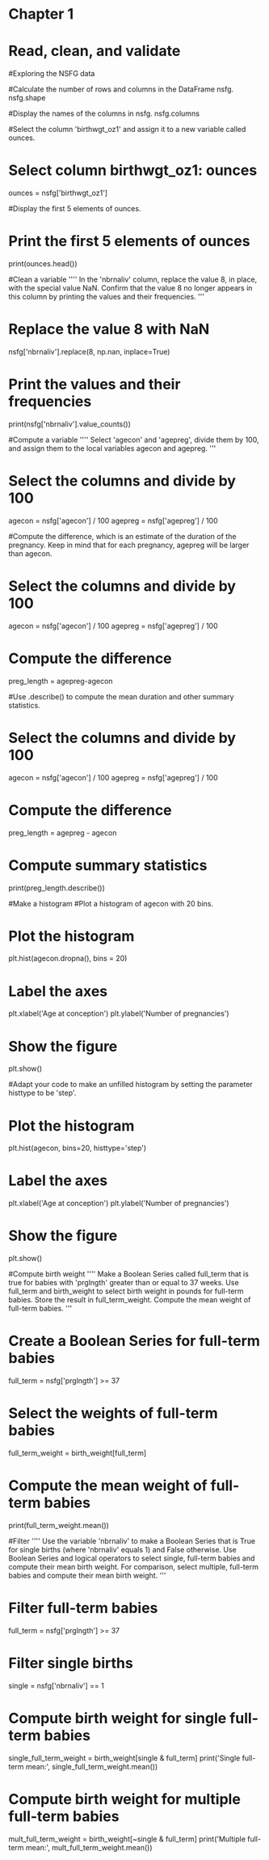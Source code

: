 # Chapter 1
# Read, clean, and validate

#Exploring the NSFG data

#Calculate the number of rows and columns in the DataFrame nsfg.
nsfg.shape

#Display the names of the columns in nsfg.
nsfg.columns

#Select the column 'birthwgt_oz1' and assign it to a new variable called ounces.
# Select column birthwgt_oz1: ounces
ounces = nsfg['birthwgt_oz1']

#Display the first 5 elements of ounces.
# Print the first 5 elements of ounces
print(ounces.head())

#Clean a variable
''''
In the 'nbrnaliv' column, replace the value 8, in place, with the special value NaN.
Confirm that the value 8 no longer appears in this column by printing the values and their frequencies.
'''
# Replace the value 8 with NaN
nsfg['nbrnaliv'].replace(8, np.nan, inplace=True)

# Print the values and their frequencies
print(nsfg['nbrnaliv'].value_counts())

#Compute a variable
''''
Select 'agecon' and 'agepreg', divide them by 100, and assign them to the local variables agecon and agepreg.
'''
# Select the columns and divide by 100
agecon = nsfg['agecon'] / 100
agepreg = nsfg['agepreg'] / 100

#Compute the difference, which is an estimate of the duration of the pregnancy. Keep in mind that for each pregnancy, agepreg will be larger than agecon.
# Select the columns and divide by 100
agecon = nsfg['agecon'] / 100
agepreg = nsfg['agepreg'] / 100

# Compute the difference
preg_length = agepreg-agecon

#Use .describe() to compute the mean duration and other summary statistics.
# Select the columns and divide by 100
agecon = nsfg['agecon'] / 100
agepreg = nsfg['agepreg'] / 100

# Compute the difference
preg_length = agepreg - agecon

# Compute summary statistics
print(preg_length.describe())

#Make a histogram
#Plot a histogram of agecon with 20 bins.

# Plot the histogram
plt.hist(agecon.dropna(), bins = 20)

# Label the axes
plt.xlabel('Age at conception')
plt.ylabel('Number of pregnancies')

# Show the figure
plt.show()

#Adapt your code to make an unfilled histogram by setting the parameter histtype to be 'step'.
# Plot the histogram
plt.hist(agecon, bins=20, histtype='step')

# Label the axes
plt.xlabel('Age at conception')
plt.ylabel('Number of pregnancies')

# Show the figure
plt.show()

#Compute birth weight
''''
Make a Boolean Series called full_term that is true for babies with 'prglngth' greater than or equal to 37 weeks.
Use full_term and birth_weight to select birth weight in pounds for full-term babies. Store the result in full_term_weight.
Compute the mean weight of full-term babies.
'''
# Create a Boolean Series for full-term babies
full_term = nsfg['prglngth'] >= 37

# Select the weights of full-term babies
full_term_weight = birth_weight[full_term]

# Compute the mean weight of full-term babies
print(full_term_weight.mean())

#Filter
''''
Use the variable 'nbrnaliv' to make a Boolean Series that is True for single births (where 'nbrnaliv' equals 1) and False otherwise.
Use Boolean Series and logical operators to select single, full-term babies and compute their mean birth weight.
For comparison, select multiple, full-term babies and compute their mean birth weight.
'''
# Filter full-term babies
full_term = nsfg['prglngth'] >= 37

# Filter single births
single = nsfg['nbrnaliv'] == 1

# Compute birth weight for single full-term babies
single_full_term_weight = birth_weight[single & full_term]
print('Single full-term mean:', single_full_term_weight.mean())

# Compute birth weight for multiple full-term babies
mult_full_term_weight = birth_weight[~single & full_term]
print('Multiple full-term mean:', mult_full_term_weight.mean())

